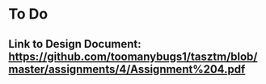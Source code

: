# To Do
## Link to Design Document: https://github.com/toomanybugs1/tasztm/blob/master/assignments/4/Assignment%204.pdf
